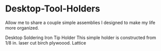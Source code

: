 # Desktop-Tool-Holders
Allow me to share a couple simple assemblies I designed to make my life more organized. 

Desktop Soldering Iron Tip Holder
This simple holder is constructed from 1/8 in. laser cut birch plywoood. Lattice 
